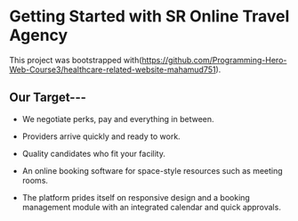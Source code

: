 # Getting Started with SR Online Travel Agency

This project was bootstrapped with(https://github.com/Programming-Hero-Web-Course3/healthcare-related-website-mahamud751).

## Our Target---
* We negotiate perks, pay and everything in between.

* Providers arrive quickly and ready to work.

* Quality candidates who fit your facility.

* An online booking software for space-style resources such as meeting rooms.

* The platform prides itself on responsive design and a booking management module with an integrated calendar and quick approvals.